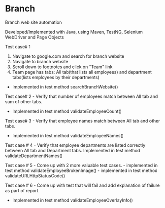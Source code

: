 # Branch
Branch web site automation

Developed/Implemented with Java, using Maven, TestNG, Selenium WebDriver and Page Objects

Test case# 1
1. Navigate to google.com and search for branch website
2. Navigate to branch website
3. Scroll down to footnotes and click on "Team" link
4. Team page has tabs: All tab(that lists all employees) and department tabs(lists employees by
their departments)
  - Implemented in test method searchBranchWebsite() 

Test case# 2 - Verify that number of employees match between All tab and sum of other tabs.
  - Implemented in test method validateEmployeeCount() 

Test case# 3 - Verify that employee names match between All tab and other tabs.
  - Implemented in test method validateEmployeeNames() 

Test case # 4 - Verify that employee departments are listed correctly between All tab and Department tabs.
Implemented in test method validateDepartmentNames() 

Test case # 5 - Come up with 2 more valuable test cases.
    - implemented in test method validateEmployeeBrokenImage()
    - implemented in test method validateURLHttpStatusCode()
    
Test case # 6 - Come up with test that will fail and add explanation of failure as part of report
  - Implemented in test method validateEmployeeOverlayInfo()
